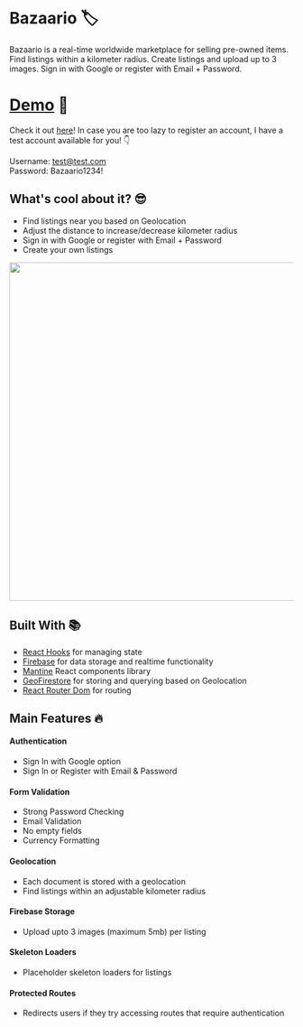 # Bazaario 🏷️
Bazaario is a real-time worldwide marketplace for selling pre-owned items. Find listings within a kilometer radius. Create listings and upload up to 3 images. Sign in with Google or register with Email + Password.

# [Demo](https://bazaario-1467c.firebaseapp.com/) 🚀
Check it out [here](https://bazaario-1467c.firebaseapp.com/)! In case you are too lazy to register an account, I have a test account available for you! 👇

Username: test@test.com\
Password: Bazaario1234!

## What's cool about it? 😎
* Find listings near you based on Geolocation
* Adjust the distance to increase/decrease kilometer radius
* Sign in with Google or register with Email + Password
* Create your own listings

<img src="https://github.com/faraazm/Bazaario/blob/main/images/main.gif" width="600" />

## Built With 📚
* [React Hooks](https://reactjs.org/docs/hooks-intro.html) for managing state
* [Firebase](https://firebase.google.com/) for data storage and realtime functionality
* [Mantine](https://mantine.dev/) React components library
* [GeoFirestore](https://www.npmjs.com/package/geofirestore) for storing and querying based on Geolocation
* [React Router Dom](https://reactrouter.com/web/guides/quick-start) for routing

## Main Features 🔥
#### Authentication
  * Sign In with Google option
  * Sign In or Register with Email & Password
#### Form Validation
* Strong Password Checking
* Email Validation
* No empty fields
* Currency Formatting
#### Geolocation
* Each document is stored with a geolocation
* Find listings within an adjustable kilometer radius
#### Firebase Storage
* Upload upto 3 images (maximum 5mb) per listing
#### Skeleton Loaders
* Placeholder skeleton loaders for listings
#### Protected Routes
* Redirects users if they try accessing routes that require authentication
